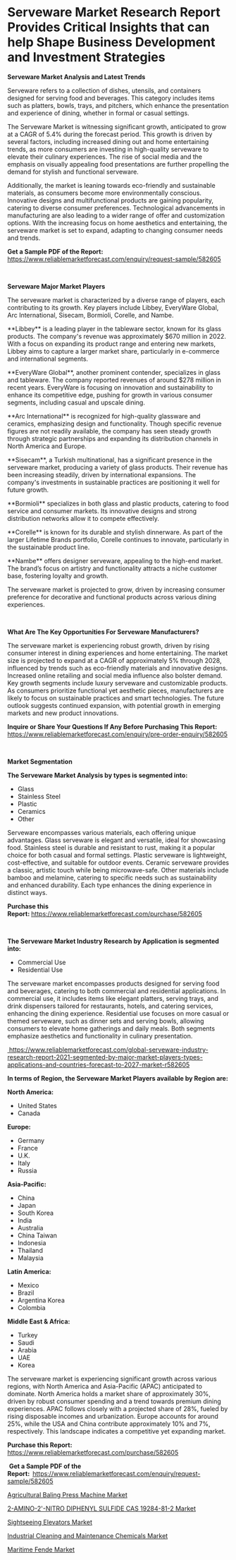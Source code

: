 <p><h1>Serveware Market Research Report Provides Critical Insights that can help Shape Business Development and Investment Strategies</h1></p><p><strong>Serveware Market Analysis and Latest Trends</strong></p>
<p><p>Serveware refers to a collection of dishes, utensils, and containers designed for serving food and beverages. This category includes items such as platters, bowls, trays, and pitchers, which enhance the presentation and experience of dining, whether in formal or casual settings.</p><p>The Serveware Market is witnessing significant growth, anticipated to grow at a CAGR of 5.4% during the forecast period. This growth is driven by several factors, including increased dining out and home entertaining trends, as more consumers are investing in high-quality serveware to elevate their culinary experiences. The rise of social media and the emphasis on visually appealing food presentations are further propelling the demand for stylish and functional serveware.</p><p>Additionally, the market is leaning towards eco-friendly and sustainable materials, as consumers become more environmentally conscious. Innovative designs and multifunctional products are gaining popularity, catering to diverse consumer preferences. Technological advancements in manufacturing are also leading to a wider range of offer and customization options. With the increasing focus on home aesthetics and entertaining, the serveware market is set to expand, adapting to changing consumer needs and trends.</p></p>
<p><strong>Get a Sample PDF of the Report:&nbsp;</strong> <a href="https://www.reliablemarketforecast.com/enquiry/request-sample/582605?utm_campaign=1840&utm_medium=2&utm_source=Github&utm_content=ia&utm_term=09122024&utm_id=serveware">https://www.reliablemarketforecast.com/enquiry/request-sample/582605</a></p>
<p>&nbsp;</p>
<p><strong>Serveware Major Market Players</strong></p>
<p><p>The serveware market is characterized by a diverse range of players, each contributing to its growth. Key players include Libbey, EveryWare Global, Arc International, Sisecam, Bormioli, Corelle, and Nambe. </p><p>**Libbey** is a leading player in the tableware sector, known for its glass products. The company's revenue was approximately $670 million in 2022. With a focus on expanding its product range and entering new markets, Libbey aims to capture a larger market share, particularly in e-commerce and international segments.</p><p>**EveryWare Global**, another prominent contender, specializes in glass and tableware. The company reported revenues of around $278 million in recent years. EveryWare is focusing on innovation and sustainability to enhance its competitive edge, pushing for growth in various consumer segments, including casual and upscale dining.</p><p>**Arc International** is recognized for high-quality glassware and ceramics, emphasizing design and functionality. Though specific revenue figures are not readily available, the company has seen steady growth through strategic partnerships and expanding its distribution channels in North America and Europe.</p><p>**Sisecam**, a Turkish multinational, has a significant presence in the serveware market, producing a variety of glass products. Their revenue has been increasing steadily, driven by international expansions. The company's investments in sustainable practices are positioning it well for future growth.</p><p>**Bormioli** specializes in both glass and plastic products, catering to food service and consumer markets. Its innovative designs and strong distribution networks allow it to compete effectively.</p><p>**Corelle** is known for its durable and stylish dinnerware. As part of the larger Lifetime Brands portfolio, Corelle continues to innovate, particularly in the sustainable product line.</p><p>**Nambe** offers designer serveware, appealing to the high-end market. The brand’s focus on artistry and functionality attracts a niche customer base, fostering loyalty and growth.</p><p>The serveware market is projected to grow, driven by increasing consumer preference for decorative and functional products across various dining experiences.</p></p>
<p>&nbsp;</p>
<p><strong>What Are The Key Opportunities For Serveware Manufacturers?</strong></p>
<p><p>The serveware market is experiencing robust growth, driven by rising consumer interest in dining experiences and home entertaining. The market size is projected to expand at a CAGR of approximately 5% through 2028, influenced by trends such as eco-friendly materials and innovative designs. Increased online retailing and social media influence also bolster demand. Key growth segments include luxury serveware and customizable products. As consumers prioritize functional yet aesthetic pieces, manufacturers are likely to focus on sustainable practices and smart technologies. The future outlook suggests continued expansion, with potential growth in emerging markets and new product innovations.</p></p>
<p><strong>Inquire or Share Your Questions If Any Before Purchasing This Report:</strong> <a href="https://www.reliablemarketforecast.com/enquiry/pre-order-enquiry/582605?utm_campaign=1840&utm_medium=2&utm_source=Github&utm_content=ia&utm_term=09122024&utm_id=serveware">https://www.reliablemarketforecast.com/enquiry/pre-order-enquiry/582605</a></p>
<p>&nbsp;</p>
<p><strong>Market Segmentation</strong></p>
<p><strong>The Serveware Market Analysis by types is segmented into:</strong></p>
<p><ul><li>Glass</li><li>Stainless Steel</li><li>Plastic</li><li>Ceramics</li><li>Other</li></ul></p>
<p><p>Serveware encompasses various materials, each offering unique advantages. Glass serveware is elegant and versatile, ideal for showcasing food. Stainless steel is durable and resistant to rust, making it a popular choice for both casual and formal settings. Plastic serveware is lightweight, cost-effective, and suitable for outdoor events. Ceramic serveware provides a classic, artistic touch while being microwave-safe. Other materials include bamboo and melamine, catering to specific needs such as sustainability and enhanced durability. Each type enhances the dining experience in distinct ways.</p></p>
<p><strong>Purchase this Report:&nbsp;</strong><a href="https://www.reliablemarketforecast.com/purchase/582605?utm_campaign=1840&utm_medium=2&utm_source=Github&utm_content=ia&utm_term=09122024&utm_id=serveware">https://www.reliablemarketforecast.com/purchase/582605</a></p>
<p>&nbsp;</p>
<p><strong>The Serveware Market Industry Research by Application is segmented into:</strong></p>
<p><ul><li>Commercial Use</li><li>Residential Use</li></ul></p>
<p><p>The serveware market encompasses products designed for serving food and beverages, catering to both commercial and residential applications. In commercial use, it includes items like elegant platters, serving trays, and drink dispensers tailored for restaurants, hotels, and catering services, enhancing the dining experience. Residential use focuses on more casual or themed serveware, such as dinner sets and serving bowls, allowing consumers to elevate home gatherings and daily meals. Both segments emphasize aesthetics and functionality in culinary presentation.</p></p>
<p><a href="https://www.reliablemarketforecast.com/global-serveware-industry-research-report-2021-segmented-by-major-market-players-types-applications-and-countries-forecast-to-2027-market-r582605?utm_campaign=1840&utm_medium=2&utm_source=Github&utm_content=ia&utm_term=09122024&utm_id=serveware">&nbsp;https://www.reliablemarketforecast.com/global-serveware-industry-research-report-2021-segmented-by-major-market-players-types-applications-and-countries-forecast-to-2027-market-r582605</a></p>
<p><strong>In terms of Region, the Serveware Market Players available by Region are:</strong></p>
<p>
    <p> <strong> North America: </strong>
        <ul>
            <li>United States</li>
            <li>Canada</li>
        </ul>
        </p> 
    <p> <strong> Europe: </strong>
        <ul>
            <li>Germany</li>
            <li>France</li>
            <li>U.K.</li>
            <li>Italy</li>
            <li>Russia</li>
        </ul>
        </p> 
    <p> <strong> Asia-Pacific: </strong>
        <ul>
            <li>China</li>
            <li>Japan</li>
            <li>South Korea</li>
            <li>India</li>
            <li>Australia</li>
            <li>China Taiwan</li>
            <li>Indonesia</li>
            <li>Thailand</li>
            <li>Malaysia</li>
        </ul>
        </p> 
    <p> <strong> Latin America: </strong>
        <ul>
            <li>Mexico</li>
            <li>Brazil</li>
            <li>Argentina Korea</li>
            <li>Colombia</li>
        </ul>
        </p> 
    <p> <strong> Middle East & Africa: </strong>
        <ul>
            <li>Turkey</li>
            <li>Saudi</li>
            <li>Arabia</li>
            <li>UAE</li>
            <li>Korea</li>
        </ul>
    </p>
    </p>
<p><p>The serveware market is experiencing significant growth across various regions, with North America and Asia-Pacific (APAC) anticipated to dominate. North America holds a market share of approximately 30%, driven by robust consumer spending and a trend towards premium dining experiences. APAC follows closely with a projected share of 28%, fueled by rising disposable incomes and urbanization. Europe accounts for around 25%, while the USA and China contribute approximately 10% and 7%, respectively. This landscape indicates a competitive yet expanding market.</p></p>
<p><strong>Purchase this Report: </strong><a href="https://www.reliablemarketforecast.com/purchase/582605?utm_campaign=1840&utm_medium=2&utm_source=Github&utm_content=ia&utm_term=09122024&utm_id=serveware">https://www.reliablemarketforecast.com/purchase/582605</a></p>
<p>&nbsp;<strong>Get a Sample PDF of the Report:&nbsp;&nbsp;</strong><a href="https://www.reliablemarketforecast.com/enquiry/request-sample/582605?utm_campaign=1840&utm_medium=2&utm_source=Github&utm_content=ia&utm_term=09122024&utm_id=serveware">https://www.reliablemarketforecast.com/enquiry/request-sample/582605</a></p>
<p><strong></strong></p>
<p><p><a href="https://www.linkedin.com/pulse/the-sympatico-insight-9odme?utm_campaign=1840&utm_medium=2&utm_source=Github&utm_content=ia&utm_term=09122024&utm_id=serveware">Agricultural Baling Press Machine Market</a></p><p><a href="https://github.com/vimar16th/Market-Research-Report-List-7/blob/main/2-amino-2-nitro-diphenyl-sulfide-cas-19284-81-2-market.md?utm_campaign=1840&utm_medium=2&utm_source=Github&utm_content=ia&utm_term=09122024&utm_id=serveware">2-AMINO-2'-NITRO DIPHENYL SULFIDE CAS 19284-81-2 Market</a></p><p><a href="https://www.linkedin.com/pulse/sightseeing-elevators-market-size-share-analysis-2024-2031-x11lc?utm_campaign=1840&utm_medium=2&utm_source=Github&utm_content=ia&utm_term=09122024&utm_id=serveware">Sightseeing Elevators Market</a></p><p><a href="https://www.linkedin.com/pulse/industrial-cleaning-maintenance-chemicals-market-research-report-bps5e?utm_campaign=1840&utm_medium=2&utm_source=Github&utm_content=ia&utm_term=09122024&utm_id=serveware">Industrial Cleaning and Maintenance Chemicals Market</a></p><p><a href="https://www.linkedin.com/pulse/maritime-fende-market-report-in-depth-analysis-industry-6szxc?utm_campaign=1840&utm_medium=2&utm_source=Github&utm_content=ia&utm_term=09122024&utm_id=serveware">Maritime Fende Market</a></p></p>